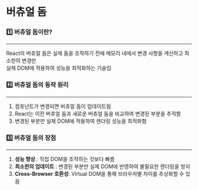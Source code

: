 # 버츄얼 돔

### 1️⃣ 버츄얼 돔이란?
<hr>

React의 버츄얼 돔은 실제 돔을 조작하기 전에 메모리 내에서 변경 사항을 계산하고 최소한의 변경만 <br>
실제 DOM에 적용하여 성능을 최적화하는 기술임

### 2️⃣ 버츄얼 돔의 동작 원리
<hr>

1. 컴포넌트가 변경되면 버츄얼 돔이 업데이트됨
2. React는 이전 버츄얼 돔과 새로운 버츄얼 돔을 비교하여 변경된 부분을 추적함
3. 변경된 부분만 실제 DOM에 적용하여 렌더링 성능을 최적화함

### 3️⃣ 버츄얼 돔의 장점
<hr>

1. **성능 향상** : 직접 DOM을 조작하는 것보다 빠름
2. **최소한의 업데이트** : 변경된 부분만 실제 DOM에 반영하여 불필요한 렌더링을 방지
3. **Cross-Browser 호환성**: Virtual DOM을 통해 브라우저별 차이를 추상화할 수 있음